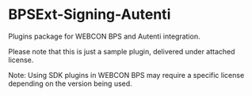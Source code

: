 # BPSExt-Signing-Autenti
Plugins package for WEBCON BPS and Autenti integration.

Please note that this is just a sample plugin, delivered under attached license.

Note: Using SDK plugins in WEBCON BPS may require a specific license depending on the version being used.


